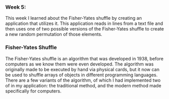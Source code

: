### Week 5:
This week I learned about the Fisher-Yates shuffle by creating an application that utilizes it. This application reads in lines from a text file and then uses one of two possible versions of the Fisher-Yates shuffle to create a new random permutation of those elements. 

### Fisher-Yates Shuffle
The Fisher-Yates shuffle is an algorithm that was developed in 1938, before computers as we know them were even developed. The algorithm was originally made to be executed by hand via physical cards, but it now can be used to shuffle arrays of objects in different programming languages. There are a few variants of the algorithm, of which I had implemented two of in my application: the traditional method, and the modern method made specifically for computers.

